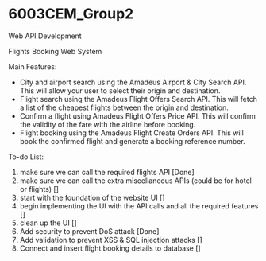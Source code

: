 # 6003CEM_Group2

Web API Development

Flights Booking Web System


Main Features:

* City and airport search using the Amadeus Airport & City Search API. This will allow your user to select their origin and destination.
* Flight search using the Amadeus Flight Offers Search API. This will fetch a list of the cheapest flights between the origin and destination.
* Confirm a flight using Amadeus Flight Offers Price API. This will confirm the validity of the fare with the airline before booking.
* Flight booking using the Amadeus Flight Create Orders API. This will book the confirmed flight and generate a booking reference number.


To-do List:
1) make sure we can call the required flights API [Done]
2) make sure we can call the extra miscellaneous APIs (could be for hotel or flights) []
3) start with the foundation of the website UI []
4) begin implementing the UI with the API calls and all the required features []
5) clean up the UI []
6) Add security to prevent DoS attack [Done]
7) Add validation to prevent XSS & SQL injection attacks []
8) Connect and insert flight booking details to database []
